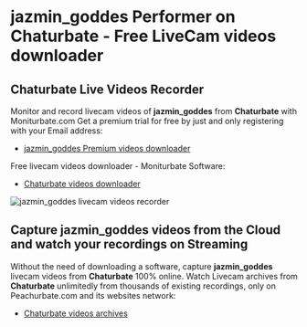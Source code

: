 # jazmin_goddes Performer on Chaturbate - Free LiveCam videos downloader

## Chaturbate Live Videos Recorder

Monitor and record livecam videos of **jazmin_goddes** from **Chaturbate** with Moniturbate.com
Get a premium trial for free by just and only registering with your Email address:
* [jazmin_goddes Premium videos downloader](https://moniturbate.com/request-demo-licence-key.html)

Free livecam videos downloader - Moniturbate Software:
* [Chaturbate videos downloader](https://moniturbate.com/moniturbate-download-software.html)

![jazmin_goddes livecam videos recorder](https://peachurnet.com/templates/moniturbate-software.png)


## Capture jazmin_goddes videos from the Cloud and watch your recordings on Streaming

Without the need of downloading a software, capture **jazmin_goddes** livecam videos from **Chaturbate** 100% online.
Watch Livecam archives from **Chaturbate** unlimitedly from thousands of existing recordings, only on Peachurbate.com and its websites network:
* [Chaturbate videos archives](https://peachurnet.com/)